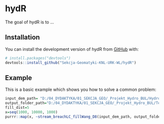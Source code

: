 
# hydR

<!-- badges: start -->
<!-- badges: end -->

The goal of hydR is to ...

## Installation

You can install the development version of hydR from [GitHub](https://github.com/) with:

``` r
# install.packages("devtools")
devtools::install_github("Sekcja-Geomatyki-KNL-URK-WL/hydR")
```

## Example

This is a basic example which shows you how to solve a common problem:

``` r
input_dem_path= "D:/04_DYDAKTYKA/01_SEKCJA_GEO/_Projekt_Hydro_BUL/Hydro_20240229/NMT_clip.tif"
output_folder_path="D:/04_DYDAKTYKA/01_SEKCJA_GEO/_Projekt_Hydro_BUL/Test"
fill_dist=5 
x=seq(1000, 10000, 1000)
purrr::map(x, ~stream_breachLC_fillWang_D8(input_dem_path, output_folder_path, fill_dist, .x), .progress = FALSE)
```

